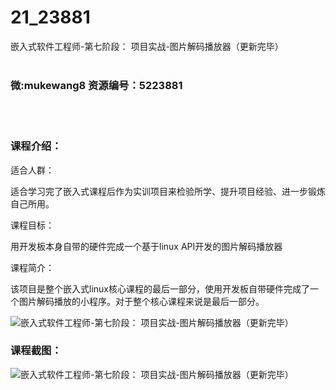 # 21_23881
嵌入式软件工程师-第七阶段： 项目实战-图片解码播放器（更新完毕）
<br/></br>
<h3>微:mukewang8 资源编号：5223881</h3>
<br/></br>
<h3>课程介绍：</h3>
<p>适合人群：</p>
<p>适合学习完了嵌入式课程后作为实训项目来检验所学、提升项目经验、进一步锻炼自己所用。</p>
<p>课程目标：</p>
<p>用开发板本身自带的硬件完成一个基于linux API开发的<a title="查看与 图片解码 相关的文章" target="_blank">图片解码</a>播放器</p>
<p>课程简介：</p>
<p>该项目是整个嵌入式linux核心课程的最后一部分，使用开发板自带硬件完成了一个<a title="查看与 图片解码 相关的文章" target="_blank">图片解码</a>播放的小程序。对于整个核心课程来说是最后一部分。</p>
<p><img src="https://www.ko996.com/wp-content/uploads/img/2022/04/1-88.png" alt="嵌入式软件工程师-第七阶段： 项目实战-图片解码播放器（更新完毕）"></p>
<div class="info-desc">
<h3>课程截图：</h3>
<p><img src="https://www.ko996.com/wp-content/uploads/img/2022/04/2-75.png" alt="嵌入式软件工程师-第七阶段： 项目实战-图片解码播放器（更新完毕）"></p>


			
</div>
